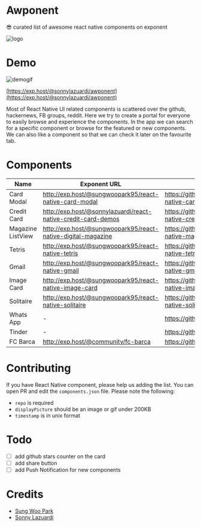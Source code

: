 # Awponent

😎 curated list of awesome react native components on exponent

![logo](https://raw.githubusercontent.com/sonnylazuardi/awponent/master/assets/images/logo-big-192.png)

# Demo

![demogif](http://sonny.js.org/awponent/static/media/demo.e1430503.gif)

[https://exp.host/@sonnylazuardi/awponent](https://exp.host/@sonnylazuardi/awponent)

Most of React Native UI related components is scattered over the github, hackernews, FB groups, reddit. Here we try to create a portal for everyone to easily browse and experience the components. In the app we can search for a specific component or browse 
for the featured or new components. We can also like a component so that we can check it later on the favourite tab.

# Components

Name | Exponent URL | Github URL | Demo
--- | --- | --- | ---
Card Modal | http://exp.host/@sungwoopark95/react-native-card-modal | https://github.com/ggomaeng/react-native-card-modal | ![](https://rawgit.com/sonnylazuardi/awponent/master/assets/images/cardmodal.gif)
Credit Card | http://exp.host/@sonnylazuardi/react-native-credit-card-demos | https://github.com/sonnylazuardi/react-native-credit-card | ![](https://rawgit.com/sonnylazuardi/awponent/master/assets/images/card.gif)
Magazine ListView | http://exp.host/@sungwoopark95/react-native-digital-magazine | https://github.com/ggomaeng/react-native-magazine-listview | ![](https://rawgit.com/sonnylazuardi/awponent/master/assets/images/digital_magazine.gif)
Tetris | http://exp.host/@sungwoopark95/react-native-tetris | https://github.com/ggomaeng/react-native-tetris | ![](https://rawgit.com/sonnylazuardi/awponent/master/assets/images/tetris.gif)
Gmail | http://exp.host/@sungwoopark95/react-native-gmail | https://github.com/ggomaeng/react-native-gmail | ![](https://rawgit.com/sonnylazuardi/awponent/master/assets/images/gmail.gif)
Image Card | http://exp.host/@sungwoopark95/react-native-image-card | https://github.com/ggomaeng/react-native-image-card | ![](https://rawgit.com/sonnylazuardi/awponent/master/assets/images/image-card.gif)
Solitaire | http://exp.host/@sungwoopark95/react-native-solitaire | https://github.com/ggomaeng/react-native-solitaire | ![](https://rawgit.com/sonnylazuardi/awponent/master/assets/images/solitaire.gif)
Whats App | - |https://github.com/VctrySam/whatsapp | ![](https://rawgit.com/sonnylazuardi/awponent/master/assets/images/whatsapp.jpg)
Tinder | - | https://github.com/VctrySam/tinder | ![](https://rawgit.com/sonnylazuardi/awponent/master/assets/images/tinder.jpg)
FC Barca | http://exp.host/@community/fc-barca | https://github.com/VctrySam/FCBarca | ![](https://rawgit.com/sonnylazuardi/awponent/master/assets/images/fcbarca.jpg)

# Contributing

If you have React Native component, please help us adding the list. You can open PR and edit the `components.json` file.
Please note the following:

- `repo` is required
- `displayPicture` should be an image or gif under 200KB
- `timestamp` is in unix format

# Todo

- [ ] add github stars counter on the card
- [ ] add share button
- [ ] add Push Notification for new components

# Credits

- [Sung Woo Park](https://github.com/ggomaeng)
- [Sonny Lazuardi](https://github.com/sonnylazuardi)

